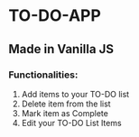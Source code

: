 <h1> TO-DO-APP </h1>
<h2> Made in Vanilla JS </h3>

<h3> Functionalities: </h3>
<ol>
  <li> Add items to your TO-DO list </li>
  <li> Delete item from the list </li>
  <li> Mark item as Complete </li>
  <li> Edit your TO-DO List Items </li>
  </ol>
  
  
